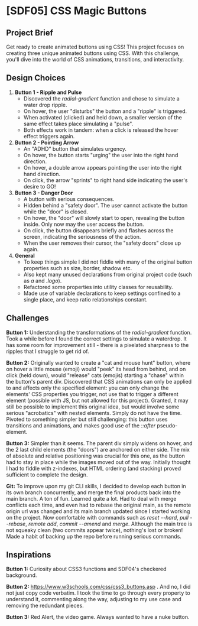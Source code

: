 # [SDF05] CSS Magic Buttons

## Project Brief

Get ready to create animated buttons using CSS! This project focuses on creating three unique animated buttons using CSS. With this challenge, you'll dive into the world of CSS animations, transitions, and interactivity.


## Design Choices

1. **Button 1 - Ripple and Pulse**
    - Discovered the _radial-gradient_ function and chose to simulate a water drop ripple.
    - On hover, the user "disturbs" the button and a "ripple" is triggered.
    - When activated (clicked) and held down, a smaller version of the same effect takes place simulating a "pulse".
    - Both effects work in tandem: when a click is released the hover effect triggers again.
2. **Button 2 - Pointing Arrow**
    - An "ADHD" button that simulates urgency.
    - On hover, the button starts "urging" the user into the right hand direction.
    - On hover, a double arrow appears pointing the user into the right hand direction.
    - On click, the arrow "sprints" to right hand side indicating the user's desire to GO!
3. **Button 3 - Danger Door**
    - A button with serious consequences.
    - Hidden behind a "safety door". The user cannot activate the button while the "door" is closed.
    - On hover, the "door" will slowly start to open, revealing the button inside. Only now may the user access the button.
    - On click, the button disappears briefly and flashes across the screen, indicating the seriousness of the action.
    - When the user removes their cursor, the "safety doors" close up again.
4. **General**
    - To keep things simple I did not fiddle with many of the original button properties such as size, border, shadow etc.
    - Also kept many unused declarations from original project code (such as _a_ and _.logo_).
    - Refactored some properties into utility classes for reusability.
    - Made use of variable declarations to keep settings confined to a single place, and keep ratio relationships constant.

## Challenges

**Button 1:** Understanding the transformations of the _radial-gradient_ function. Took a while before I found the correct settings to simulate a waterdrop. It has some room for improvement still - there is a pixelated sharpness to the ripples that I struggle to get rid of.

**Button 2:** Originally wanted to create a "cat and mouse hunt" button, where on hover a little mouse (emoji) would "peek" its head from behind, and on click (held down), would "release" cats (emojis) starting a "chase" within the button's parent div. Discovered that CSS animations can only be applied to and affects only the specified element: you can only change the elements' CSS properties you trigger, not use that to trigger a different element (possible with JS, but not allowed for this project). Granted, it may still be possible to implement this original idea, but would involve some serious "acrobatics" with nested elements. Simply do not have the time. Pivoted to something simpler but still challenging: this button uses transitions and animations, and makes good use of the _::after_ pseudo-element.

**Button 3:** Simpler than it seems. The parent div simply widens on hover, and the 2 last child elements (the "doors") are anchored on either side. The mix of absolute and relative positioning was crucial for this one, as the button had to stay in place while the images moved out of the way. Initially thought I had to fiddle with z-indexes, but HTML ordering (and stacking) proved sufficient to complete the design.

**Git:** To improve upon my git CLI skills, I decided to develop each button in its own branch concurrently, and merge the final products back into the main branch. A ton of fun. Learned quite a lot. Had to deal with merge conflicts each time, and even had to rebase the original main, as the remote origin url was changed and its main branch updated since I started working on the project. Now comfortable with commands such as _reset --hard_, _pull --rebase_, _remote add_, _commit --amend_ and _merge_. Although the main tree is not squeaky clean (two commits appear twice), nothing's lost or broken! Made a habit of backing up the repo before running serious commands.

## Inspirations
**Button 1:** Curiosity about CSS3 functions and SDF04's checkered background.

**Button 2:** https://www.w3schools.com/css/css3_buttons.asp . And no, I did not just copy code verbatim. I took the time to go through every property to understand it, commenting along the way, adjusting to my use case and removing the redundant pieces.

**Button 3:** Red Alert, the video game. Always wanted to have a nuke button.
